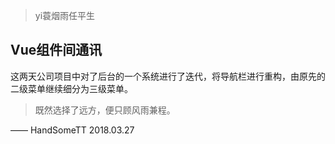>yi蓑烟雨任平生

## Vue组件间通讯

这两天公司项目中对了后台的一个系统进行了迭代，将导航栏进行重构，由原先的二级菜单继续细分为三级菜单。








>既然选择了远方，便只顾风雨兼程。

—— HandSomeTT 2018.03.27